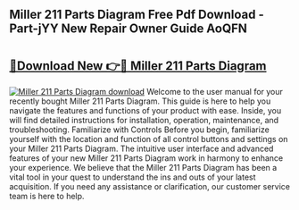 ## Miller 211 Parts Diagram Free Pdf Download - Part-jYY New Repair Owner Guide AoQFN

# <h2><a href="http://dfseval.blite.top/?on=Miller+211+Parts+Diagram">🔗Download New 👉🔴 Miller 211 Parts Diagram</a></h2>

[![Miller 211 Parts Diagram download](https://i.imgur.com/lujVjoI.png)](http://dfseval.blite.top/?on=Miller+211+Parts+Diagram)
Welcome to the user manual for your recently bought Miller 211 Parts Diagram. This guide is here to help you navigate the features and functions of your product with ease. Inside, you will find detailed instructions for installation, operation, maintenance, and troubleshooting. Familiarize with Controls Before you begin, familiarize yourself with the location and function of all control buttons and settings on your Miller 211 Parts Diagram. The intuitive user interface and advanced features of your new Miller 211 Parts Diagram work in harmony to enhance your experience. We believe that the Miller 211 Parts Diagram has been a vital tool in your quest to understand the ins and outs of your latest acquisition. If you need any assistance or clarification, our customer service team is here to help.
